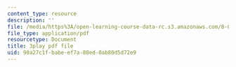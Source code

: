 ```yaml
---
content_type: resource
description: ''
file: /media/https%3A/open-learning-course-data-rc.s3.amazonaws.com/8-04-quantum-physics-i-spring-2016/90a27c1fbabeef7a80ed0ab80d5d72e9_vnyxYtj0mfE.pdf
file_type: application/pdf
resourcetype: Document
title: 3play pdf file
uid: 90a27c1f-babe-ef7a-80ed-0ab80d5d72e9
---
```

